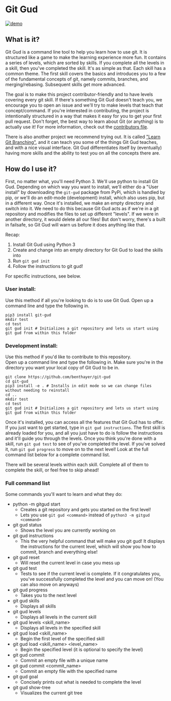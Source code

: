 # Git Gud

[![demo](https://asciinema.org/a/bNwZf8ZCVqSV4f7ivQqwjFPuq.svg)](https://asciinema.org/a/bNwZf8ZCVqSV4f7ivQqwjFPuq?autoplay=1)

## What is it?
Git Gud is a command line tool to help you learn how to use git.
It is structured like a game to make the learning experience more fun.
It contains a series of levels, which are sorted by skills.
If you complete all the levels in a skill, then you've completed the skill.
It's as simple as that. Each skill has a common theme.
The first skill covers the basics and introduces you to a few of the fundamental concepts of git, namely commits, branches, and merging/rebasing. Subsequent skills get more advanced.

The goal is to make this project contributor-friendly and to have levels covering every git skill.
If there's something Git Gud doesn't teach you, we encourage you to open an issue and we'll try to make levels that teach that concept/command.
If you're interested in contributing, the project is intentionally structured in a way that makes it easy for you to get your first pull request.
Don't forget, the best way to learn about Git (or anything) is to actually use it! For more information, check out the [contributors file](https://github.com/benthayer/git-gud/blob/master/CONTRIBUTING.md).

There is also another project we recommend trying out.
It is called ["Learn Git Branching"](https://learngitbranching.js.org), and it can teach you some of the things Git Gud teaches, and with a nice visual interface.
Git Gud differentiates itself by (eventually) having more skills and the ability to test you on all the concepts there are.

## How do I use it?
First, no matter what, you'll need Python 3.
We'll use python to install Git Gud.
Depending on which way you want to install, we'll either do a "User install" by downloading the `git-gud` package from PyPi, which is handled by pip, or we'll do an edit-mode (development) install, which also uses pip, but in a different way.
Once it's installed, we make an empty directory and switch into it. We need to do this because Git Gud acts as if we're in a git repository and modifies the files to set up different "levels".
If we were in another directory, it would delete all our files! But don't worry, there's a built in failsafe, so Git Gud will warn us before it does anything like that.

Recap:

1. Install Git Gud using Python 3
2. Create and change into an empty directory for Git Gud to load the skills into
3. Run `git gud init`
4. Follow the instructions to git gud!

For specific instructions, see below.

### User install:
Use this method if all you're looking to do is to use Git Gud.
Open up a command line and type the following in.
```
pip3 install git-gud
mkdir test
cd test
git gud init # Initializes a git repository and lets us start using git gud from within this folder
```

### Development install:  
Use this method if you'd like to contribute to this repository.  
Open up a command line and type the following in. Make sure you're in the directory you want your local copy of Git Gud to be in.
```
git clone https://github.com/benthayer/git-gud
cd git-gud
pip3 install -e . # Installs in edit mode so we can change files without needing to reinstall
cd ..
mkdir test
cd test
git gud init # Initializes a git repository and lets us start using git gud from within this folder
```

Once it's installed, you can access all the features that Git Gud has to offer.
If you just want to get started, type in `git gud instructions`.
The first skill is already loaded for you, and all you just have to do is follow the instructions and it'll guide you through the levels.
Once you think you're done with a skill, run `git gud test` to see of you've completed the level.
If you've solved it, run `git gud progress` to move on to the next level! Look at the full command list below for a complete command list.

There will be several levels within each skill. Complete all of them to complete the skill, or feel free to skip ahead!


### Full command list
Some commands you'll want to learn and what they do:
* python -m gitgud start 
  * Creates a git repository and gets you started on the first level!
  * Lets you use `git gud <command>` instead of `python3 -m gitgud <command>`
* git gud status
  * Shows the level you are currently working on
* git gud instructions
  * This the very helpful command that will make you git gud! It displays the instructions for the current level, which will show you how to commit, branch and everything else!
* git gud reset
  * Will reset the current level in case you mess up
* git gud test
  * Tests to see if the current level is complete. If it congratulates you, you've successfully completed the level and you can move on! (You can also move on anyways)
* git gud progress
  * Takes you to the next level
* git gud skills
  * Displays all skills
* git gud levels
  * Displays all levels in the current skill
* git gud levels <skill_name>
  * Displays all levels in the specified skill
* git gud load <skill_name>
  * Begin the first level of the specified skill
* git gud load <skill_name> <level_name>
  * Begin the specified level (it is optional to specify the level)
* git gud commit
  * Commit an empty file with a unique name
* git gud commit <commit_name>
  * Commit an empty file with the specified name
* git gud goal
  * Concisely prints out what is needed to complete the level
* git gud show-tree
  * Visualizes the current git tree
